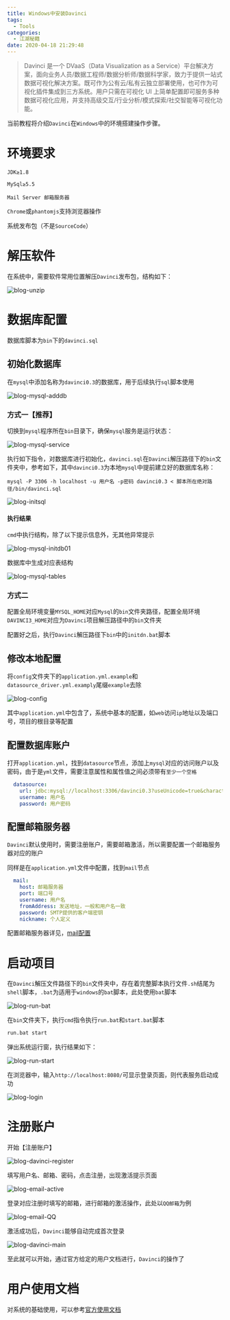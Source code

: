 ```yaml
---
title: Windows中安装Davinci
tags:
  - Tools
categories:
  - 江湖秘籍
date: 2020-04-18 21:29:48
---
```



>Davinci 是一个 DVaaS（Data Visualization as a Service）平台解决方案，面向业务人员/数据工程师/数据分析师/数据科学家，致力于提供一站式数据可视化解决方案。既可作为公有云/私有云独立部署使用，也可作为可视化插件集成到三方系统。用户只需在可视化 UI 上简单配置即可服务多种数据可视化应用，并支持高级交互/行业分析/模式探索/社交智能等可视化功能。

<!--more-->

当前教程将介绍`Davinci`在`Windows`中的环境搭建操作步骤。

# 环境要求

`JDK≥1.8`

`MySql≥5.5`

`Mail Server 邮箱服务器`

`Chrome`或`phantomjs`支持浏览器操作

系统发布包（不是`SourceCode`）

# 解压软件

在系统中，需要软件常用位置解压`Davinci`发布包，结构如下：

![blog-unzip](https://file.budbud.cn/ggcyblog/blog-davinci-setup/blog-unzip.png)

# 数据库配置

数据库脚本为`bin`下的`davinci.sql`

## 初始化数据库

在`mysql`中添加名称为`davinci0.3`的数据库，用于后续执行`sql`脚本使用

![blog-mysql-adddb](https://file.budbud.cn/ggcyblog/blog-davinci-setup/blog-mysql-adddb.png)

### 方式一【推荐】

切换到`mysql`程序所在`bin`目录下，确保`mysql`服务是运行状态：

![blog-mysql-service](https://file.budbud.cn/ggcyblog/blog-davinci-setup/blog-mysql-service.png)

执行如下指令，对数据库进行初始化，`davinci.sql`在`Davinci`解压路径下的`bin`文件夹中，参考如下，其中`davinci0.3`为本地`mysql`中提前建立好的数据库名称：

```
mysql -P 3306 -h localhost -u 用户名 -p密码 davinci0.3 < 脚本所在绝对路径/bin/davinci.sql
```

![blog-initsql](https://file.budbud.cn/ggcyblog/blog-davinci-setup/blog-initsql.png)

#### 执行结果

`cmd`中执行结构，除了以下提示信息外，无其他异常提示

![blog-mysql-initdb01](https://file.budbud.cn/ggcyblog/blog-davinci-setup/blog-mysql-initdb01.png)

数据库中生成对应表结构

![blog-mysql-tables](https://file.budbud.cn/ggcyblog/blog-davinci-setup/blog-mysql-tables.png)

### 方式二

配置全局环境变量`MYSQL_HOME`对应`Mysql`的`bin`文件夹路径，配置全局环境`DAVINCI3_HOME`对应为`Davinci`项目解压路径中的`bin`文件夹

配置好之后，执行`Davinci`解压路径下`bin`中的`initdn.bat`脚本

## 修改本地配置

将`config`文件夹下的`application.yml.example`和`datasource_driver.yml.examply`尾缀`example`去除

![blog-config](https://file.budbud.cn/ggcyblog/blog-davinci-setup/blog-config.png)

其中`application.yml`中包含了，系统中基本的配置，如`web`访问`ip`地址以及端口号，项目的根目录等配置

## 配置数据库账户

打开`application.yml`，找到`datasource`节点，添加上`mysql`对应的访问账户以及密码，由于是`yml`文件，需要注意属性和属性值之间必须带有`至少一个空格`

```yaml
  datasource:
    url: jdbc:mysql://localhost:3306/davinci0.3?useUnicode=true&characterEncoding=UTF-8&zeroDateTimeBehavior=convertToNull&allowMultiQueries=true
    username: 用户名
    password: 用户密码
```

## 配置邮箱服务器

`Davinci`默认使用时，需要注册账户，需要邮箱激活，所以需要配置一个邮箱服务器对应的账户

同样是在`application.yml`文件中配置，找到`mail`节点

```yaml
  mail:
    host: 邮箱服务器
    port: 端口号
    username: 用户名
    fromAddress: 发送地址，一般和用户名一致
    password: SMTP提供的客户端密钥
    nickname: 个人定义
```

配置邮箱服务器详见，[mail配置](https://edp963.github.io/davinci/docs/zh/1.1-deployment#243-mail-配置)

# 启动项目

在`Davinci`解压文件路径下的`bin`文件夹中，存在着完整脚本执行文件`.sh`结尾为`shell`脚本，`.bat`为适用于`windows`的`bat`脚本，此处使用`bat`脚本

![blog-run-bat](https://file.budbud.cn/ggcyblog/blog-davinci-setup/blog-run-bat.png)

在`bin`文件夹下，执行`cmd`指令执行`run.bat`和`start.bat`脚本

```bash
run.bat start
```

弹出系统运行窗，执行结果如下：

![blog-run-start](https://file.budbud.cn/ggcyblog/blog-davinci-setup/blog-run-start.png)

在浏览器中，输入`http://localhost:8080/`可显示登录页面，则代表服务启动成功

![blog-login](https://file.budbud.cn/ggcyblog/blog-davinci-setup/blog-login.png)

# 注册账户

开始【注册账户】

![blog-davinci-register](https://file.budbud.cn/ggcyblog/blog-davinci-setup/blog-davinci-register.png)

填写用户名、邮箱、密码，点击注册，出现激活提示页面

![blog-email-active](https://file.budbud.cn/ggcyblog/blog-davinci-setup/blog-email-active.png)

登录对应注册时填写的邮箱，进行邮箱的激活操作，此处以`QQ邮箱`为例

![blog-email-QQ](https://file.budbud.cn/ggcyblog/blog-davinci-setup/blog-email-QQ.png)

激活成功后，`Davinci`能够自动完成首次登录

![blog-davinci-main](https://file.budbud.cn/ggcyblog/blog-davinci-setup/blog-davinci-main.png)

至此就可以开始，通过官方给定的用户文档进行，`Davinci`的操作了

# 用户使用文档

对系统的基础使用，可以参考[官方使用文档](https://edp963.github.io/davinci/docs/zh/1.1-deployment)

